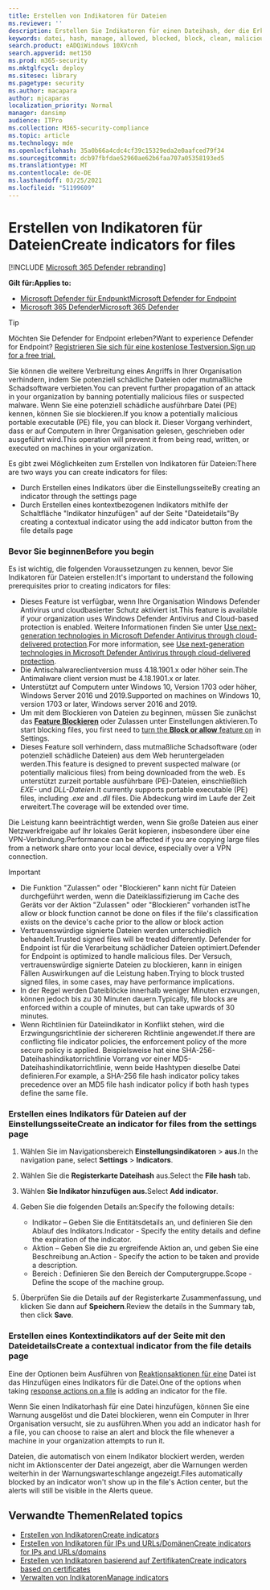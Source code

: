 ```yaml
---
title: Erstellen von Indikatoren für Dateien
ms.reviewer: ''
description: Erstellen Sie Indikatoren für einen Dateihash, der die Erkennung, Verhinderung und den Ausschluss von Entitäten definiert.
keywords: datei, hash, manage, allowed, blocked, block, clean, malicious, file hash, ip address, urls, domain
search.product: eADQiWindows 10XVcnh
search.appverid: met150
ms.prod: m365-security
ms.mktglfcycl: deploy
ms.sitesec: library
ms.pagetype: security
ms.author: macapara
author: mjcaparas
localization_priority: Normal
manager: dansimp
audience: ITPro
ms.collection: M365-security-compliance
ms.topic: article
ms.technology: mde
ms.openlocfilehash: 35a0b66a4cdc4cf39c15329eda2e0aafced79f34
ms.sourcegitcommit: dcb97fbfdae52960ae62b6faa707a05358193ed5
ms.translationtype: MT
ms.contentlocale: de-DE
ms.lasthandoff: 03/25/2021
ms.locfileid: "51199609"
---
```

# <a name="create-indicators-for-files"></a><span data-ttu-id="67ef8-104">Erstellen von Indikatoren für Dateien</span><span class="sxs-lookup"><span data-stu-id="67ef8-104">Create indicators for files</span></span>

[!INCLUDE [Microsoft 365 Defender rebranding](../../includes/microsoft-defender.md)]


<span data-ttu-id="67ef8-105">**Gilt für:**</span><span class="sxs-lookup"><span data-stu-id="67ef8-105">**Applies to:**</span></span>
- [<span data-ttu-id="67ef8-106">Microsoft Defender für Endpunkt</span><span class="sxs-lookup"><span data-stu-id="67ef8-106">Microsoft Defender for Endpoint</span></span>](https://go.microsoft.com/fwlink/p/?linkid=2154037)
- [<span data-ttu-id="67ef8-107">Microsoft 365 Defender</span><span class="sxs-lookup"><span data-stu-id="67ef8-107">Microsoft 365 Defender</span></span>](https://go.microsoft.com/fwlink/?linkid=2118804)



> [!TIP]
> <span data-ttu-id="67ef8-108">Möchten Sie Defender for Endpoint erleben?</span><span class="sxs-lookup"><span data-stu-id="67ef8-108">Want to experience Defender for Endpoint?</span></span> [<span data-ttu-id="67ef8-109">Registrieren Sie sich für eine kostenlose Testversion.</span><span class="sxs-lookup"><span data-stu-id="67ef8-109">Sign up for a free trial.</span></span>](https://www.microsoft.com/en-us/WindowsForBusiness/windows-atp?ocid=docs-wdatp-automationexclusionlist-abovefoldlink)

<span data-ttu-id="67ef8-110">Sie können die weitere Verbreitung eines Angriffs in Ihrer Organisation verhindern, indem Sie potenziell schädliche Dateien oder mutmaßliche Schadsoftware verbieten.</span><span class="sxs-lookup"><span data-stu-id="67ef8-110">You can prevent further propagation of an attack in your organization by banning potentially malicious files or suspected malware.</span></span> <span data-ttu-id="67ef8-111">Wenn Sie eine potenziell schädliche ausführbare Datei (PE) kennen, können Sie sie blockieren.</span><span class="sxs-lookup"><span data-stu-id="67ef8-111">If you know a potentially malicious portable executable (PE) file, you can block it.</span></span> <span data-ttu-id="67ef8-112">Dieser Vorgang verhindert, dass er auf Computern in Ihrer Organisation gelesen, geschrieben oder ausgeführt wird.</span><span class="sxs-lookup"><span data-stu-id="67ef8-112">This operation will prevent it from being read, written, or executed on machines in your organization.</span></span>

<span data-ttu-id="67ef8-113">Es gibt zwei Möglichkeiten zum Erstellen von Indikatoren für Dateien:</span><span class="sxs-lookup"><span data-stu-id="67ef8-113">There are two ways you can create indicators for files:</span></span>
- <span data-ttu-id="67ef8-114">Durch Erstellen eines Indikators über die Einstellungsseite</span><span class="sxs-lookup"><span data-stu-id="67ef8-114">By creating an indicator through the settings page</span></span>
- <span data-ttu-id="67ef8-115">Durch Erstellen eines kontextbezogenen Indikators mithilfe der Schaltfläche "Indikator hinzufügen" auf der Seite "Dateidetails"</span><span class="sxs-lookup"><span data-stu-id="67ef8-115">By creating a contextual indicator using the add indicator button from the file details page</span></span>

### <a name="before-you-begin"></a><span data-ttu-id="67ef8-116">Bevor Sie beginnen</span><span class="sxs-lookup"><span data-stu-id="67ef8-116">Before you begin</span></span>
<span data-ttu-id="67ef8-117">Es ist wichtig, die folgenden Voraussetzungen zu kennen, bevor Sie Indikatoren für Dateien erstellen:</span><span class="sxs-lookup"><span data-stu-id="67ef8-117">It's important to understand the following prerequisites prior to creating indicators for files:</span></span>

- <span data-ttu-id="67ef8-118">Dieses Feature ist verfügbar, wenn Ihre Organisation Windows Defender Antivirus und cloudbasierter Schutz aktiviert ist.</span><span class="sxs-lookup"><span data-stu-id="67ef8-118">This feature is available if your organization uses Windows Defender Antivirus and Cloud-based protection is enabled.</span></span> <span data-ttu-id="67ef8-119">Weitere Informationen finden Sie unter [Use next-generation technologies in Microsoft Defender Antivirus through cloud-delivered protection](https://docs.microsoft.com/windows/security/threat-protection/microsoft-defender-antivirus/utilize-microsoft-cloud-protection-microsoft-defender-antivirus).</span><span class="sxs-lookup"><span data-stu-id="67ef8-119">For more information, see [Use next-generation technologies in Microsoft Defender Antivirus through cloud-delivered protection](https://docs.microsoft.com/windows/security/threat-protection/microsoft-defender-antivirus/utilize-microsoft-cloud-protection-microsoft-defender-antivirus).</span></span>
- <span data-ttu-id="67ef8-120">Die Antischalwareclientversion muss 4.18.1901.x oder höher sein.</span><span class="sxs-lookup"><span data-stu-id="67ef8-120">The Antimalware client version must be 4.18.1901.x or later.</span></span>
- <span data-ttu-id="67ef8-121">Unterstützt auf Computern unter Windows 10, Version 1703 oder höher, Windows Server 2016 und 2019.</span><span class="sxs-lookup"><span data-stu-id="67ef8-121">Supported on machines on Windows 10, version 1703 or later, Windows server 2016 and 2019.</span></span>
- <span data-ttu-id="67ef8-122">Um mit dem Blockieren von Dateien zu beginnen, müssen Sie zunächst das [ **Feature Blockieren**](advanced-features.md) oder Zulassen unter Einstellungen aktivieren.</span><span class="sxs-lookup"><span data-stu-id="67ef8-122">To start blocking files, you first need to [turn the **Block or allow** feature on](advanced-features.md) in Settings.</span></span>
- <span data-ttu-id="67ef8-123">Dieses Feature soll verhindern, dass mutmaßliche Schadsoftware (oder potenziell schädliche Dateien) aus dem Web heruntergeladen werden.</span><span class="sxs-lookup"><span data-stu-id="67ef8-123">This feature is designed to prevent suspected malware (or potentially malicious files) from being downloaded from the web.</span></span> <span data-ttu-id="67ef8-124">Es unterstützt zurzeit portable ausführbare (PE)-Dateien, einschließlich _EXE-_ und _DLL-Dateien._</span><span class="sxs-lookup"><span data-stu-id="67ef8-124">It currently supports portable executable (PE) files, including _.exe_ and _.dll_ files.</span></span> <span data-ttu-id="67ef8-125">Die Abdeckung wird im Laufe der Zeit erweitert.</span><span class="sxs-lookup"><span data-stu-id="67ef8-125">The coverage will be extended over time.</span></span>

<span data-ttu-id="67ef8-126">Die Leistung kann beeinträchtigt werden, wenn Sie große Dateien aus einer Netzwerkfreigabe auf Ihr lokales Gerät kopieren, insbesondere über eine VPN-Verbindung.</span><span class="sxs-lookup"><span data-stu-id="67ef8-126">Performance can be affected if you are copying large files from a network share onto your local device, especially over a VPN connection.</span></span> 

> [!IMPORTANT]
> - <span data-ttu-id="67ef8-127">Die Funktion "Zulassen" oder "Blockieren" kann nicht für Dateien durchgeführt werden, wenn die Dateiklassifizierung im Cache des Geräts vor der Aktion "Zulassen" oder "Blockieren" vorhanden ist</span><span class="sxs-lookup"><span data-stu-id="67ef8-127">The allow or block function cannot be done on files if the file's classification exists on the device's cache prior to the allow or block action</span></span> 
> - <span data-ttu-id="67ef8-128">Vertrauenswürdige signierte Dateien werden unterschiedlich behandelt.</span><span class="sxs-lookup"><span data-stu-id="67ef8-128">Trusted signed files will be treated differently.</span></span> <span data-ttu-id="67ef8-129">Defender for Endpoint ist für die Verarbeitung schädlicher Dateien optimiert.</span><span class="sxs-lookup"><span data-stu-id="67ef8-129">Defender for Endpoint is optimized to handle malicious files.</span></span> <span data-ttu-id="67ef8-130">Der Versuch, vertrauenswürdige signierte Dateien zu blockieren, kann in einigen Fällen Auswirkungen auf die Leistung haben.</span><span class="sxs-lookup"><span data-stu-id="67ef8-130">Trying to block trusted signed files, in some cases, may have performance implications.</span></span>
> - <span data-ttu-id="67ef8-131">In der Regel werden Dateiblöcke innerhalb weniger Minuten erzwungen, können jedoch bis zu 30 Minuten dauern.</span><span class="sxs-lookup"><span data-stu-id="67ef8-131">Typically, file blocks are enforced within a couple of minutes, but can take upwards of 30 minutes.</span></span>
> - <span data-ttu-id="67ef8-132">Wenn Richtlinien für Dateiindikator in Konflikt stehen, wird die Erzwingungsrichtlinie der sichereren Richtlinie angewendet.</span><span class="sxs-lookup"><span data-stu-id="67ef8-132">If there are conflicting file indicator policies, the enforcement policy of the more secure policy is applied.</span></span> <span data-ttu-id="67ef8-133">Beispielsweise hat eine SHA-256-Dateihashindikatorrichtlinie Vorrang vor einer MD5-Dateihashindikatorrichtlinie, wenn beide Hashtypen dieselbe Datei definieren.</span><span class="sxs-lookup"><span data-stu-id="67ef8-133">For example, a SHA-256 file hash indicator policy takes precedence over an MD5 file hash indicator policy if both hash types define the same file.</span></span>

### <a name="create-an-indicator-for-files-from-the-settings-page"></a><span data-ttu-id="67ef8-134">Erstellen eines Indikators für Dateien auf der Einstellungsseite</span><span class="sxs-lookup"><span data-stu-id="67ef8-134">Create an indicator for files from the settings page</span></span>

1. <span data-ttu-id="67ef8-135">Wählen Sie im Navigationsbereich **Einstellungsindikatoren**  >  **aus.**</span><span class="sxs-lookup"><span data-stu-id="67ef8-135">In the navigation pane, select **Settings** > **Indicators**.</span></span>  

2. <span data-ttu-id="67ef8-136">Wählen Sie die **Registerkarte Dateihash** aus.</span><span class="sxs-lookup"><span data-stu-id="67ef8-136">Select the **File hash** tab.</span></span>

3. <span data-ttu-id="67ef8-137">Wählen **Sie Indikator hinzufügen aus.**</span><span class="sxs-lookup"><span data-stu-id="67ef8-137">Select **Add indicator**.</span></span>

4. <span data-ttu-id="67ef8-138">Geben Sie die folgenden Details an:</span><span class="sxs-lookup"><span data-stu-id="67ef8-138">Specify the following details:</span></span>
   - <span data-ttu-id="67ef8-139">Indikator – Geben Sie die Entitätsdetails an, und definieren Sie den Ablauf des Indikators.</span><span class="sxs-lookup"><span data-stu-id="67ef8-139">Indicator - Specify the entity details and define the expiration of the indicator.</span></span>
   - <span data-ttu-id="67ef8-140">Aktion – Geben Sie die zu ergreifende Aktion an, und geben Sie eine Beschreibung an.</span><span class="sxs-lookup"><span data-stu-id="67ef8-140">Action - Specify the action to be taken and provide a description.</span></span>
   - <span data-ttu-id="67ef8-141">Bereich : Definieren Sie den Bereich der Computergruppe.</span><span class="sxs-lookup"><span data-stu-id="67ef8-141">Scope - Define the scope of the machine group.</span></span>

5. <span data-ttu-id="67ef8-142">Überprüfen Sie die Details auf der Registerkarte Zusammenfassung, und klicken Sie dann auf **Speichern**.</span><span class="sxs-lookup"><span data-stu-id="67ef8-142">Review the details in the Summary tab, then click **Save**.</span></span>

### <a name="create-a-contextual-indicator-from-the-file-details-page"></a><span data-ttu-id="67ef8-143">Erstellen eines Kontextindikators auf der Seite mit den Dateidetails</span><span class="sxs-lookup"><span data-stu-id="67ef8-143">Create a contextual indicator from the file details page</span></span>
<span data-ttu-id="67ef8-144">Eine der Optionen beim Ausführen von [Reaktionsaktionen für eine](respond-file-alerts.md) Datei ist das Hinzufügen eines Indikators für die Datei.</span><span class="sxs-lookup"><span data-stu-id="67ef8-144">One of the options when taking [response actions on a file](respond-file-alerts.md) is adding an indicator for the file.</span></span> 

<span data-ttu-id="67ef8-145">Wenn Sie einen Indikatorhash für eine Datei hinzufügen, können Sie eine Warnung ausgelöst und die Datei blockieren, wenn ein Computer in Ihrer Organisation versucht, sie zu ausführen.</span><span class="sxs-lookup"><span data-stu-id="67ef8-145">When you add an indicator hash for a file, you can choose to raise an alert and block the file whenever a machine in your organization attempts to run it.</span></span>

<span data-ttu-id="67ef8-146">Dateien, die automatisch von einem Indikator blockiert werden, werden nicht im Aktionscenter der Datei angezeigt, aber die Warnungen werden weiterhin in der Warnungswarteschlange angezeigt.</span><span class="sxs-lookup"><span data-stu-id="67ef8-146">Files automatically blocked by an indicator won't show up in the file's Action center, but the alerts will still be visible in the Alerts queue.</span></span>


## <a name="related-topics"></a><span data-ttu-id="67ef8-147">Verwandte Themen</span><span class="sxs-lookup"><span data-stu-id="67ef8-147">Related topics</span></span>
- [<span data-ttu-id="67ef8-148">Erstellen von Indikatoren</span><span class="sxs-lookup"><span data-stu-id="67ef8-148">Create indicators</span></span>](manage-indicators.md)
- [<span data-ttu-id="67ef8-149">Erstellen von Indikatoren für IPs und URLs/Domänen</span><span class="sxs-lookup"><span data-stu-id="67ef8-149">Create indicators for IPs and URLs/domains</span></span>](indicator-ip-domain.md)
- [<span data-ttu-id="67ef8-150">Erstellen von Indikatoren basierend auf Zertifikaten</span><span class="sxs-lookup"><span data-stu-id="67ef8-150">Create indicators based on certificates</span></span>](indicator-certificates.md)
- [<span data-ttu-id="67ef8-151">Verwalten von Indikatoren</span><span class="sxs-lookup"><span data-stu-id="67ef8-151">Manage indicators</span></span>](indicator-manage.md)
